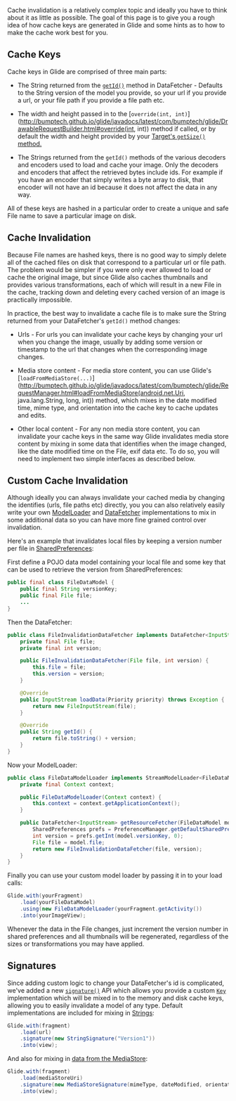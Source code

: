 Cache invalidation is a relatively complex topic and ideally you have to think about it as little as possible. The goal of this page is to give you a rough idea of how cache keys are generated in Glide and some hints as to how to make the cache work best for you.

## Cache Keys
Cache keys in Glide are comprised of three main parts:

* The String returned from the [``getId()``](http://bumptech.github.io/glide/javadocs/latest/com/bumptech/glide/load/data/DataFetcher.html#getId()) method in DataFetcher - Defaults to the String version of the model you provide, so your url if you provide a url, or your file path if you provide a file path etc.

* The width and height passed in to the [``override(int, int)``](http://bumptech.github.io/glide/javadocs/latest/com/bumptech/glide/DrawableRequestBuilder.html#override(int, int)) method if called, or by default the width and height provided by your [Target's ``getSize()`` method.](http://bumptech.github.io/glide/javadocs/latest/com/bumptech/glide/request/target/Target.html#getSize(com.bumptech.glide.request.target.SizeReadyCallback))

* The Strings returned from the ``getId()`` methods of the various decoders and encoders used to load and cache your image. Only the decoders and encoders that affect the retrieved bytes include ids. For example if you have an encoder that simply writes a byte array to disk, that encoder will not have an id because it does not affect the data in any way.

All of these keys are hashed in a particular order to create a unique and safe File name to save a particular image on disk.

## Cache Invalidation
Because File names are hashed keys, there is no good way to simply delete all of the cached files on disk that correspond to a particular url or file path. The problem would be simpler if you were only ever allowed to load or cache the original image, but since Glide also caches thumbnails and provides various transformations, each of which will result in a new File in the cache, tracking down and deleting every cached version of an image is practically impossible.

In practice, the best way to invalidate a cache file is to make sure the String returned from your DataFetcher's ``getId()`` method changes:

* Urls - For urls you can invalidate your cache keys by changing your url when you change the image, usually by adding some version or timestamp to the url that changes when the corresponding image changes.

* Media store content - For media store content, you can use Glide's [``loadFromMediaStore(...)``](http://bumptech.github.io/glide/javadocs/latest/com/bumptech/glide/RequestManager.html#loadFromMediaStore(android.net.Uri, java.lang.String, long, int)) method, which mixes in the date modified time, mime type, and orientation into the cache key to cache updates and edits.

* Other local content - For any non media store content, you can invalidate your cache keys in the same way Glide invalidates media store content by mixing in some data that identifies when the image changed, like the date modified time on the File, exif data etc. To do so, you will need to implement two simple interfaces as described below.

## Custom Cache Invalidation
Although ideally you can always invalidate your cached media by changing the identifies (urls, file paths etc) directly, you you can also relatively easily write your own [ModelLoader](http://bumptech.github.io/glide/javadocs/latest/com/bumptech/glide/load/model/ModelLoader.html) and [DataFetcher](http://bumptech.github.io/glide/javadocs/latest/com/bumptech/glide/load/data/DataFetcher.html) implementations to mix in some additional data so you can have more fine grained control over invalidation.

Here's an example that invalidates local files by keeping a version number per file in [SharedPreferences](http://developer.android.com/reference/android/content/SharedPreferences.html):

First define a POJO data model containing your local file and some key that can be used to retrieve the version from SharedPreferences:

```java
public final class FileDataModel {
    public final String versionKey;
    public final File file;
    ...
}
```

Then the DataFetcher:

```java
public class FileInvalidationDataFetcher implements DataFetcher<InputStream> {
    private final File file;
    private final int version;

    public FileInvalidationDataFetcher(File file, int version) {
        this.file = file;
        this.version = version;
    }

    @Override
    public InputStream loadData(Priority priority) throws Exception {
        return new FileInputStream(file);
    }

    @Override
    public String getId() {
        return file.toString() + version;
    }
}
```

Now your ModelLoader:

```java
public class FileDataModelLoader implements StreamModelLoader<FileDataModel> {
    private final Context context;

    public FileDataModelLoader(Context context) {
        this.context = context.getApplicationContext();
    }

    public DataFetcher<InputStream> getResourceFetcher(FileDataModel model, int width, int height) {
        SharedPreferences prefs = PreferenceManager.getDefaultSharedPreferences(context);
        int version = prefs.getInt(model.versionKey, 0);
        File file = model.file;
        return new FileInvalidationDataFetcher(file, version);
    }
}
```

Finally you can use your custom model loader by passing it in to your load calls:

```java
Glide.with(yourFragment)
    .load(yourFileDataModel)
    .using(new FileDataModelLoader(yourFragment.getActivity())
    .into(yourImageView);
```
        
Whenever the data in the File changes, just increment the version number in shared preferences and all thumbnails will be regenerated, regardless of the sizes or transformations you may have applied.
        
## Signatures

Since adding custom logic to change your DataFetcher's id is complicated, we've added a new [``signature()``](https://github.com/bumptech/glide/blob/master/library/src/main/java/com/bumptech/glide/GenericRequestBuilder.java#L533) API which allows you provide a custom [``Key``](http://bumptech.github.io/glide/javadocs/latest/com/bumptech/glide/load/Key.html) implementation which will be mixed in to the memory and disk cache keys, allowing you to easily invalidate a model of any type. Default implementations are included for mixing in [Strings](https://github.com/bumptech/glide/blob/master/library/src/main/java/com/bumptech/glide/signature/StringSignature.java):

```java
Glide.with(fragment)
    .load(url)
    .signature(new StringSignature("Version1"))
    .into(view);
```

And also for mixing in [data from the MediaStore](https://github.com/bumptech/glide/blob/master/library/src/main/java/com/bumptech/glide/signature/MediaStoreSignature.java):

```java
Glide.with(fragment)
    .load(mediaStoreUri)
    .signature(new MediaStoreSignature(mimeType, dateModified, orientation))
    .into(view);
```